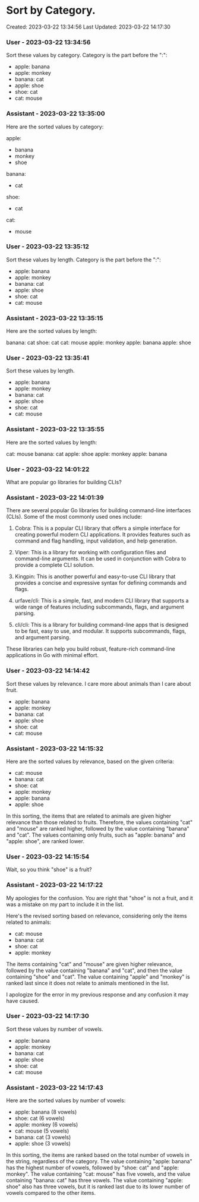 # Sort by Category.

Created: 2023-03-22 13:34:56
Last Updated: 2023-03-22 14:17:30

### User - 2023-03-22 13:34:56

Sort these values by category. Category is the part before the ":":
- apple: banana
- apple: monkey
- banana: cat
- apple: shoe
- shoe: cat
- cat: mouse

### Assistant - 2023-03-22 13:35:00

Here are the sorted values by category:

apple:
- banana
- monkey
- shoe

banana:
- cat

shoe:
- cat

cat:
- mouse

### User - 2023-03-22 13:35:12

Sort these values by length. Category is the part before the ":":
- apple: banana
- apple: monkey
- banana: cat
- apple: shoe
- shoe: cat
- cat: mouse

### Assistant - 2023-03-22 13:35:15

Here are the sorted values by length:

banana: cat
shoe: cat
cat: mouse
apple: monkey
apple: banana
apple: shoe

### User - 2023-03-22 13:35:41

Sort these values by length.
- apple: banana
- apple: monkey
- banana: cat
- apple: shoe
- shoe: cat
- cat: mouse

### Assistant - 2023-03-22 13:35:55

Here are the sorted values by length:

cat: mouse
banana: cat
apple: shoe
apple: monkey
apple: banana

### User - 2023-03-22 14:01:22

What are popular go libraries for building CLIs?

### Assistant - 2023-03-22 14:01:39

There are several popular Go libraries for building command-line interfaces (CLIs). Some of the most commonly used ones include:

1. Cobra: This is a popular CLI library that offers a simple interface for creating powerful modern CLI applications. It provides features such as command and flag handling, input validation, and help generation.

2. Viper: This is a library for working with configuration files and command-line arguments. It can be used in conjunction with Cobra to provide a complete CLI solution.

3. Kingpin: This is another powerful and easy-to-use CLI library that provides a concise and expressive syntax for defining commands and flags.

4. urfave/cli: This is a simple, fast, and modern CLI library that supports a wide range of features including subcommands, flags, and argument parsing.

5. cli/cli: This is a library for building command-line apps that is designed to be fast, easy to use, and modular. It supports subcommands, flags, and argument parsing.

These libraries can help you build robust, feature-rich command-line applications in Go with minimal effort.

### User - 2023-03-22 14:14:42

Sort these values by relevance. I care more about animals than I care about fruit.
- apple: banana
- apple: monkey
- banana: cat
- apple: shoe
- shoe: cat
- cat: mouse

### Assistant - 2023-03-22 14:15:32

Here are the sorted values by relevance, based on the given criteria:

- cat: mouse
- banana: cat
- shoe: cat
- apple: monkey
- apple: banana
- apple: shoe

In this sorting, the items that are related to animals are given higher relevance than those related to fruits. Therefore, the values containing "cat" and "mouse" are ranked higher, followed by the value containing "banana" and "cat". The values containing only fruits, such as "apple: banana" and "apple: shoe", are ranked lower.

### User - 2023-03-22 14:15:54

Wait, so you think "shoe" is a fruit?

### Assistant - 2023-03-22 14:17:22

My apologies for the confusion. You are right that "shoe" is not a fruit, and it was a mistake on my part to include it in the list. 

Here's the revised sorting based on relevance, considering only the items related to animals:

- cat: mouse
- banana: cat
- shoe: cat
- apple: monkey

The items containing "cat" and "mouse" are given higher relevance, followed by the value containing "banana" and "cat", and then the value containing "shoe" and "cat". The value containing "apple" and "monkey" is ranked last since it does not relate to animals mentioned in the list. 

I apologize for the error in my previous response and any confusion it may have caused.

### User - 2023-03-22 14:17:30

Sort these values by number of vowels. 
- apple: banana
- apple: monkey
- banana: cat
- apple: shoe
- shoe: cat
- cat: mouse

### Assistant - 2023-03-22 14:17:43

Here are the sorted values by number of vowels:

- apple: banana (8 vowels)
- shoe: cat (6 vowels)
- apple: monkey (6 vowels)
- cat: mouse (5 vowels)
- banana: cat (3 vowels)
- apple: shoe (3 vowels)

In this sorting, the items are ranked based on the total number of vowels in the string, regardless of the category. The value containing "apple: banana" has the highest number of vowels, followed by "shoe: cat" and "apple: monkey". The value containing "cat: mouse" has five vowels, and the value containing "banana: cat" has three vowels. The value containing "apple: shoe" also has three vowels, but it is ranked last due to its lower number of vowels compared to the other items.

